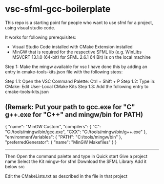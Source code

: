 # vsc-sfml-gcc-boilerplate

This repo is a starting point for people who want to use sfml for a project, using 
visual studio code.

It works for following prerequisites:

* Visual Studio Code installed with CMake Extension installed
* MinGW that is required for the respective SFML lib (e.g. WinLibs MSVCRT 13.1.0 (64-bit) for SFML 2.6.1 64 Bit) is on the local machine


Step 1:
Make the mingw available for vsc 
I have done this by adding an entry in cmake-tools-kits.json file with the following steos:

Step 1.1: Open the VSC Command Palette: Ctrl + Shift + P 
Step 1.2: Type in: CMake: Edit User-Local CMake Kits
Step 1.3: Add the following entry to cmake-tools-kits.json

(Remark: Put your path to 
gcc.exe for "C" 
g++.exe for "C++"
and
mingw/bin for PATH)
----

{
    "name": "MinGW Custom",
    "compilers": {
        "C": "C:/tools/mingw/bin/gcc.exe",
        "CXX": "C:/tools/mingw/bin/g++.exe"
    },
    "environmentVariables": {
        "PATH": "C:/tools/mingw/bin"
    },
    "preferredGenerator": {
        "name": "MinGW Makefiles"
    }
}

----

Then Open the command palette and type in Quick start
Give a project name 
Select the Kit mingw-for sfml
Download the SFML Library
Add it below src

Edit the CMakeLists.txt as described in the file in that project
